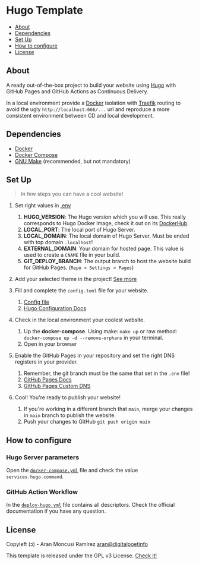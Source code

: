 # Hugo Template #

- [About](#about)
- [Dependencies](#dependencies)
- [Set Up](#set-up)
- [How to configure](#how-to-configure)
- [License](#license)

## About

A ready out-of-the-box project to build your website using [Hugo](https://gohugo.io/) with GitHub Pages and GitHub
Actions as Continuous Delivery.

In a local environment provide a [Docker](https://www.docker.com/) isolation with [Traefik](https://traefik.io/) routing
to avoid the ugly `http://localhost:666/...` url and reproduce a more consistent environment between CD and local
development.

## Dependencies

- [Docker](https://docs.docker.com/engine/install/)
- [Docker Compose](https://docs.docker.com/compose/install/)
- [GNU Make](https://www.gnu.org/software/make/) (recommended, but not mandatory)

## Set Up

> In few steps you can have a cool website!

1. Set right values in [.env](/.env)
   1. **HUGO_VERSION**: The Hugo version which you will use. This really corresponds to Hugo Docker Image, check it out on
     its [DockerHub](https://hub.docker.com/r/peaceiris/hugo/tags?page=1&ordering=last_updated).
   2. **LOCAL_PORT**: The local port of Hugo Server.
   3. **LOCAL_DOMAIN**: The local domain of Hugo Server. Must be ended with top domain `.localhost`!
   4. **EXTERNAL_DOMAIN**: Your domain for hosted page. This value is used to create a `CNAME` file in your build.
   5. **GIT_DEPLOY_BRANCH**: The output branch to host the website build for GitHub Pages. (`Repo > Settings > Pages`)

2. Add your selected theme in the project! [See more](https://gohugo.io/getting-started/quick-start/#step-3-add-a-theme)

3. Fill and complete the `config.toml` file for your website.
   1. [Config file](/config/_default/config.toml)
   2. [Hugo Configuration Docs](https://gohugo.io/getting-started/configuration/)

4. Check in the local environment your coolest website.
   1. Up the **docker-compose**. Using make: `make up` or raw method: `docker-compose up -d --remove-orphans` in your
    terminal.
   2. Open in your browser [](http://mywebsite.localhost)

5. Enable the GitHub Pages in your repository and set the right DNS registers in your provider.
   1. Remember, the git branch must be the same that set in the `.env` file!
   2. [GitHub Pages Docs](https://docs.github.com/en/pages/getting-started-with-github-pages/configuring-a-publishing-source-for-your-github-pages-site)
   3. [GitHub Pages Custom DNS](https://docs.github.com/en/pages/configuring-a-custom-domain-for-your-github-pages-site)

6. Cool! You're ready to publish your website!
   1. If you're working in a different branch that `main`, merge your changes in `main` branch to publish the website.
   2. Push your changes to GitHub `git push origin main`

## How to configure

### Hugo Server parameters

Open the [`docker-compose.yml`](docker-compose.yml) file and check the value `services.hugo.command`.

### GitHub Action Workflow

In the [`deploy-hugo.yml`](.github/workflows/deploy-hugo.yml) file contains all descriptors. Check the official
documentation if you have any question.

## License

Copyleft (ɔ) - Aran Moncusí Ramírez <aran@digitalpoetinfo>

This template is released under the GPL v3 License. [Check it!](LICENSE)
